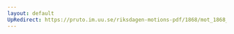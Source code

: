 ```yaml
---
layout: default
UpRedirect: https://pruto.im.uu.se/riksdagen-motions-pdf/1868/mot_1868__ak__218/mot_1868__ak__218-002.pdf
---
```

